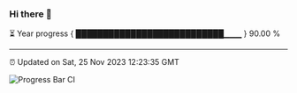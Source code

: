 ### Hi there 👋

⏳ Year progress { ███████████████████████████▁▁▁ } 90.00 %

---

⏰ Updated on Sat, 25 Nov 2023 12:23:35 GMT

![Progress Bar CI](https://github.com/liununu/liununu/workflows/Progress%20Bar%20CI/badge.svg)
